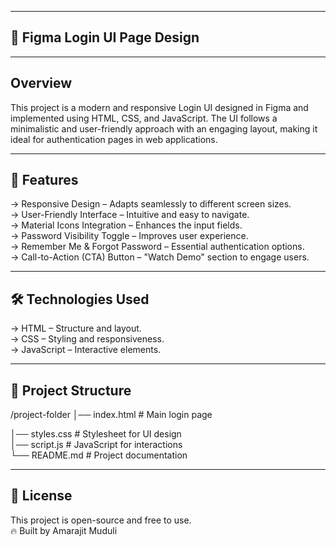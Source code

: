 ------------------------------------------
🚀 Figma Login UI Page Design
-------------------------------------------

--------------
Overview
--------------
This project is a modern and responsive Login UI designed in Figma and implemented using HTML, CSS, and JavaScript. The UI follows a minimalistic and user-friendly approach with an engaging layout, making it ideal for authentication pages in web applications.

-------------------
🎨 Features
-------------------
-> Responsive Design – Adapts seamlessly to different screen sizes.
<br>
-> User-Friendly Interface – Intuitive and easy to navigate.
<br>
-> Material Icons Integration – Enhances the input fields.
<br>
-> Password Visibility Toggle – Improves user experience.
<br>
-> Remember Me & Forgot Password – Essential authentication options.
<br>
-> Call-to-Action (CTA) Button – "Watch Demo" section to engage users.

------------------------
🛠️ Technologies Used
------------------------
-> HTML – Structure and layout.
<br>
-> CSS – Styling and responsiveness.
<br>
-> JavaScript – Interactive elements.

-----------------------------
📂 Project Structure
-----------------------------
/project-folder
│── index.html # Main login page

│── styles.css # Stylesheet for UI design
<br>
│── script.js # JavaScript for interactions
<br>
└── README.md # Project documentation

-------------------
📜 License
-------------------
This project is open-source and free to use.
<br>
🔥 Built by Amarajit Muduli
